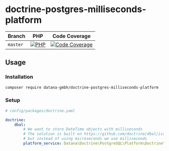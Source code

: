 # doctrine-postgres-milliseconds-platform

| Branch    | PHP                                         | Code Coverage                                        |
|-----------|---------------------------------------------|------------------------------------------------------|
| `master`  | [![PHP][build-status-master-php]][actions]  | [![Code Coverage][coverage-status-master]][codecov]  |

## Usage

### Installation

```bash
composer require datana-gmbh/doctrine-postgres-milliseconds-platform
```

### Setup
```yaml
# config/packages/doctrine.yaml

doctrine:
    dbal:
        # We want to store DateTime objects with milliseconds
        # The solution is built on https://github.com/doctrine/dbal/issues/2873#issuecomment-701052412
        # but instead of using microseconds we use milliseconds
        platform_service: Datana\Doctrine\PostgreSQL\Platform\Doctrine\DBAL\Platforms\PostgreSQLMillisecondsPlatform
```

[build-status-master-php]: https://github.com/datana-gmbh/doctrine-postgres-milliseconds-platform/workflows/PHP/badge.svg?branch=master
[coverage-status-master]: https://codecov.io/gh/datana-gmbh/doctrine-postgres-milliseconds-platform/branch/master/graph/badge.svg

[actions]: https://github.com/datana-gmbh/doctrine-postgres-milliseconds-platform/actions
[codecov]: https://codecov.io/gh/datana-gmbh/doctrine-postgres-milliseconds-platform
